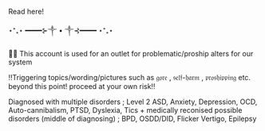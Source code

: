 Read here!

⋆⁺₊⋆ ━━━━⊱༒︎ • ༒︎⊰━━━━ ⋆⁺₊⋆
     
🏴‍☠️ This account is used for an outlet for problematic/proship alters for our system

‼️Triggering topics/wording/pictures such as 𝔤𝔬𝔯𝔢 , 𝔰𝔢𝔩𝔣-𝔥𝔞𝔯𝔪 , 𝔭𝔯𝔬𝔰𝔥𝔦𝔭𝔭𝔦𝔫𝔤 etc. beyond this point! proceed at your own risk‼️

Diagnosed with multiple disorders ; Level 2 ASD, Anxiety, Depression, OCD, Auto-cannibalism, PTSD, Dyslexia, Tics   + medically reconised possible disorders (middle of diagnosing)  ; BPD, OSDD/DID, Flicker Vertigo, Epilepsy
